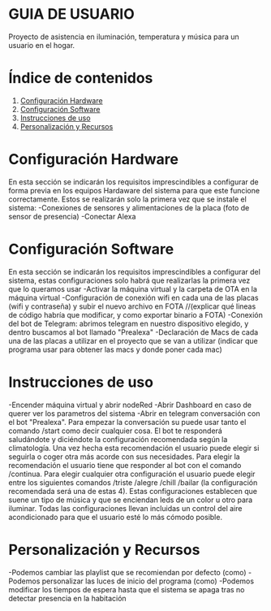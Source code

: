 # GUIA DE USUARIO
Proyecto de asistencia en iluminación, temperatura y música para un usuario en el hogar.

# Índice de contenidos
  1. [Configuración Hardware](https://github.com/luicalrob/G5-Proyecto_IOT-Domotica/blob/main_FINAL/Guia%20de%20Usuario.md#configuraci%C3%B3n-hardware)
  2. [Configuración Software](https://github.com/luicalrob/G5-Proyecto_IOT-Domotica/blob/main_FINAL/Guia%20de%20Usuario.md#configuraci%C3%B3n-software)
  3. [Instrucciones de uso](https://github.com/luicalrob/G5-Proyecto_IOT-Domotica/blob/main_FINAL/Guia%20de%20Usuario.md#instrucciones-de-uso)
  4. [Personalización y Recursos](https://github.com/luicalrob/G5-Proyecto_IOT-Domotica/blob/main_FINAL/Guia%20de%20Usuario.md#personalizaci%C3%B3n-y-recursos)


# Configuración Hardware
En esta sección se indicarán los requisitos imprescindibles a configurar de forma previa en los equipos Hardaware del sistema para que este funcione correctamente. Estos se realizarán solo la primera vez que se instale el sistema:
-Conexiones de sensores y alimentaciones de la placa (foto de sensor de presencia)
-Conectar Alexa
# Configuración Software
En esta sección se indicarán los requisitos imprescindibles a configurar del sistema, estas configuraciones solo habrá que realizarlas la primera vez que lo queramos usar
-Activar la máquina virtual y la carpeta de OTA en la máquina virtual
-Configuración de conexión wifi en cada una de las placas (wifi y contraseña) y subir el nuevo archivo en FOTA //(explicar qué lineas de código habría que modificar, y como exportar binario a FOTA)
-Conexión del bot de Telegram: abrimos telegram en nuestro dispositivo elegido, y dentro buscamos al bot llamado "Prealexa"
-Declaración de Macs de cada una de las placas a utilizar en el proyecto que se van a utilizar (indicar que programa usar para obtener las macs y donde poner cada mac)

# Instrucciones de uso
-Encender máquina virtual y abrir nodeRed
-Abrir Dashboard en caso de querer ver los parametros del sistema
-Abrir en telegram conversación con el bot "Prealexa". Para empezar la conversación su puede usar tanto el comando /start como decir cualquier cosa. El bot te responderá saludándote y diciéndote la configuración recomendada según la climatología. Una vez hecha esta recomendación el usuario puede elegir si seguirla o coger otra más acorde con sus necesidades. Para elegir la recomendación el usuario tiene que responder al bot con el comando /continua. Para elegir cualquier otra configuración el usuario puede elegir entre los siguientes comandos /triste /alegre /chill /bailar (la configuración recomendada será una de estas 4). Estas configuraciones establecen que suene un tipo de música y que se enciendan leds de un color u otro para iluminar. Todas las configuraciones llevan incluidas un control del aire acondicionado para que el usuario esté lo más cómodo posible.

# Personalización y Recursos
-Podemos cambiar las playlist que se recomiendan por defecto (como)
-Podemos personalizar las luces de inicio del programa (como)
-Podemos modificar los tiempos de espera hasta que el sistema se apaga tras no detectar presencia en la habitación

